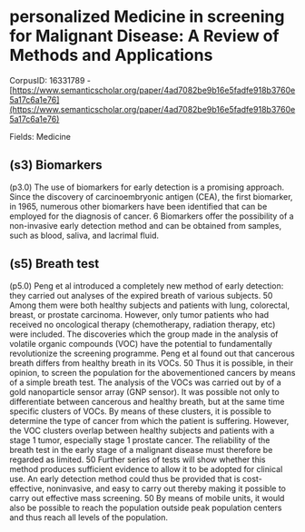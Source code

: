 # personalized Medicine in screening for Malignant Disease: A Review of Methods and Applications

CorpusID: 16331789 - [https://www.semanticscholar.org/paper/4ad7082be9b16e5fadfe918b3760e5a17c6a1e76](https://www.semanticscholar.org/paper/4ad7082be9b16e5fadfe918b3760e5a17c6a1e76)

Fields: Medicine

## (s3) Biomarkers
(p3.0) The use of biomarkers for early detection is a promising approach. Since the discovery of carcinoembryonic antigen (CEA), the first biomarker, in 1965, numerous other biomarkers have been identified that can be employed for the diagnosis of cancer. 6 Biomarkers offer the possibility of a non-invasive early detection method and can be obtained from samples, such as blood, saliva, and lacrimal fluid.
## (s5) Breath test
(p5.0) Peng et al introduced a completely new method of early detection: they carried out analyses of the expired breath of various subjects. 50 Among them were both healthy subjects and patients with lung, colorectal, breast, or prostate carcinoma. However, only tumor patients who had received no oncological therapy (chemotherapy, radiation therapy, etc) were included. The discoveries which the group made in the analysis of volatile organic compounds (VOC) have the potential to fundamentally revolutionize the screening programme. Peng et al found out that cancerous breath differs from healthy breath in its VOCs. 50 Thus it is possible, in their opinion, to screen the population for the abovementioned cancers by means of a simple breath test. The analysis of the VOCs was carried out by of a gold nanoparticle sensor array (GNP sensor). It was possible not only to differentiate between cancerous and healthy breath, but at the same time specific clusters of VOCs. By means of these clusters, it is possible to determine the type of cancer from which the patient is suffering. However, the VOC clusters overlap between healthy subjects and patients with a stage 1 tumor, especially stage 1 prostate cancer. The reliability of the breath test in the early stage of a malignant disease must therefore be regarded as limited. 50 Further series of tests will show whether this method produces sufficient evidence to allow it to be adopted for clinical use. An early detection method could thus be provided that is cost-effective, noninvasive, and easy to carry out thereby making it possible to carry out effective mass screening. 50 By means of mobile units, it would also be possible to reach the population outside peak population centers and thus reach all levels of the population.
